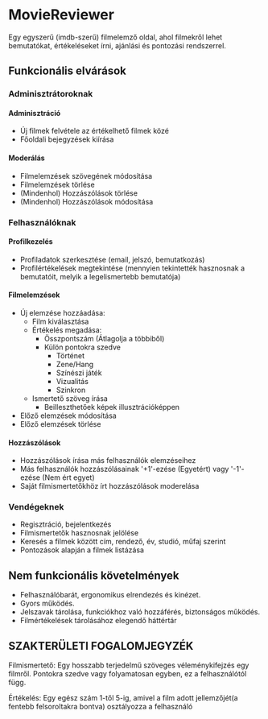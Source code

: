 # MovieReviewer
Egy egyszerű (imdb-szerű) filmelemző oldal, ahol filmekről lehet bemutatókat, értékeléseket írni, ajánlási és pontozási rendszerrel.

## Funkcionális elvárások

### Adminisztrátoroknak
#### Adminisztráció
- Új filmek felvétele az értékelhető filmek közé
- Főoldali bejegyzések kiírása

#### Moderálás
- Filmelemzések szövegének módosítása
- Filmelemzések törlése
- (Mindenhol) Hozzászólások törlése
- (Mindenhol) Hozzászólások módosítása

### Felhasználóknak
#### Profilkezelés
- Profiladatok szerkesztése (email, jelszó, bemutatkozás)
- Profilértékelések megtekintése (mennyien tekintették hasznosnak a bemutatóit, melyik a legelismertebb bemutatója)

#### Filmelemzések
* Új elemzése hozzáadása:
  - Film kiválasztása
  - Értékelés megadása: 
    * Összpontszám (Átlagolja a többiből)
    * Külön pontokra szedve 
      * Történet
      * Zene/Hang
      * Színészi játék
      * Vizualitás
      * Szinkron
  - Ismertető szöveg írása
    * Beilleszthetőek képek illusztrációképpen
* Előző elemzések módosítása
* Előző elemzések törlése

#### Hozzászólások
- Hozzászólások írása más felhasználók elemzéseihez
- Más felhasználók hozzászólásainak '+1'-ezése (Egyetért) vagy '-1'-ezése (Nem ért egyet)
- Saját filmismertetőkhöz írt hozzászólások moderelása

### Vendégeknek
- Regisztráció, bejelentkezés
- Filmismertetők hasznosnak jelölése
- Keresés a filmek között cím, rendező, év, studió, műfaj szerint
- Pontozások alapján a filmek listázása

## Nem funkcionális követelmények
- Felhasználóbarát, ergonomikus elrendezés és kinézet.
- Gyors működés.
- Jelszavak tárolása, funkciókhoz való hozzáférés, biztonságos működés.
- Filmértékelések tárolásához elegendő háttértár

## SZAKTERÜLETI FOGALOMJEGYZÉK

Filmismertető: Egy hosszabb terjedelmű szöveges véleménykifejzés egy filmről. Pontokra szedve vagy folyamatosan egyben, ez a felhasználótól függ.

Értékelés: Egy egész szám 1-től 5-ig, amivel a film adott jellemzőjét(a fentebb felsoroltakra bontva) osztályozza a felhasználó

